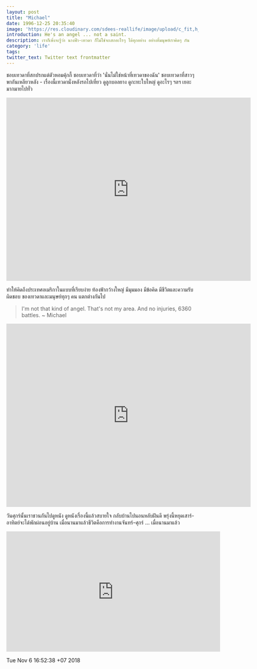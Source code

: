 ```yaml
---
layout: post
title: "Michael"
date: 1996-12-25 20:35:40
image: 'https://res.cloudinary.com/sdees-reallife/image/upload/c_fit,h_315,w_600/v1521961547/michael-1996.jpg'
introduction: He's an angel ... not a saint.
description: เราก็เพิ่งจะรู้ว่า นางฟ้า-เทวดา ก็ไม่ใช่จะเสกอะไรๆ ได้ทุกอย่าง อย่างที่มนุษย์เราคิดๆ กัน
category: 'life'
tags:
twitter_text: Twitter text frontmatter
---
```

ชอบเทวดาที่สกปรกแต่ตัวหอมคุ้กกี้ ชอบเทวดาที่ว่า 'นั่นไม่ใช่หน้าที่เทวดาของฉัน' ชอบเทวดาที่สาวๆ พากันเหลียวหลัง - เรื่องนี้เทวดานั่งหลังรถไปเที่ยว ดูลูกบอลยาง ดูกะทะใบใหญ่ ดูอะไรๆ ฯลฯ เยอะมากมายไปทั่ว

<iframe width="640" height="480" src="https://www.youtube.com/embed/MpCoidxg6Ek" frameborder="0" allow="accelerometer; autoplay; encrypted-media; gyroscope; picture-in-picture" allowfullscreen></iframe>

ทำให้คิดถึงประเทศอเมริกาในแบบที่เรียบง่าย ท้องฟ้ากว้างใหญ่ มีมุมมอง มีข้อคิด มีชีวิตและความรับผิดชอบ ของเทวดาและมนุษย์ทุกๆ คน แตกต่างกันไป

> I'm not that kind of angel. That's not my area. And no injuries, 6360 battles. ~ Michael

<iframe width="640" height="480" src="https://www.youtube.com/embed/7ZdTm-07FRE" frameborder="0" allow="accelerometer; autoplay; encrypted-media; gyroscope; picture-in-picture" allowfullscreen></iframe>

วันศุกร์นั้นเราชวนกันไปดูหนัง ดูหนังเรื่องนี้แล้วสบายใจ กลับบ้านไปนอนหลับฝันดี พรุ่งนี้หยุดเสาร์-อาทิตย์จะได้พักผ่อนอยู่บ้าน เมื่อนานมาแล้วชีวิตคือการทำงานจันทร์-ศุกร์ ... เมื่อนานมาแล้ว

<iframe width="560" height="315" src="https://www.youtube.com/embed/hrcUNChhOP0" frameborder="0" allow="autoplay; encrypted-media" allowfullscreen></iframe>

Tue Nov  6 16:52:38 +07 2018
